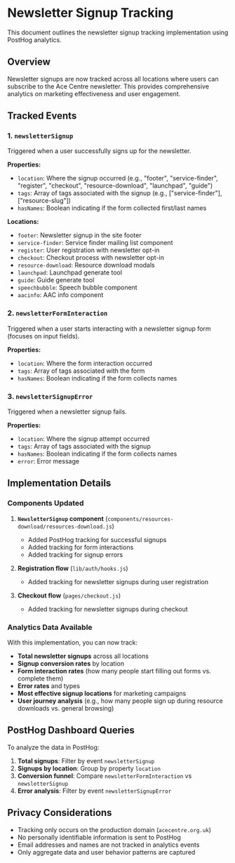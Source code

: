 # Newsletter Signup Tracking

This document outlines the newsletter signup tracking implementation using PostHog analytics.

## Overview

Newsletter signups are now tracked across all locations where users can subscribe to the Ace Centre newsletter. This provides comprehensive analytics on marketing effectiveness and user engagement.

## Tracked Events

### 1. `newsletterSignup`

Triggered when a user successfully signs up for the newsletter.

**Properties:**

- `location`: Where the signup occurred (e.g., "footer", "service-finder", "register", "checkout", "resource-download", "launchpad", "guide")
- `tags`: Array of tags associated with the signup (e.g., ["service-finder"], ["resource-slug"])
- `hasNames`: Boolean indicating if the form collected first/last names

**Locations:**

- `footer`: Newsletter signup in the site footer
- `service-finder`: Service finder mailing list component
- `register`: User registration with newsletter opt-in
- `checkout`: Checkout process with newsletter opt-in
- `resource-download`: Resource download modals
- `launchpad`: Launchpad generate tool
- `guide`: Guide generate tool
- `speechbubble`: Speech bubble component
- `aacinfo`: AAC info component

### 2. `newsletterFormInteraction`

Triggered when a user starts interacting with a newsletter signup form (focuses on input fields).

**Properties:**

- `location`: Where the form interaction occurred
- `tags`: Array of tags associated with the form
- `hasNames`: Boolean indicating if the form collects names

### 3. `newsletterSignupError`

Triggered when a newsletter signup fails.

**Properties:**

- `location`: Where the signup attempt occurred
- `tags`: Array of tags associated with the signup
- `hasNames`: Boolean indicating if the form collects names
- `error`: Error message

## Implementation Details

### Components Updated

1. **`NewsletterSignup` component** (`components/resources-download/resources-download.js`)

   - Added PostHog tracking for successful signups
   - Added tracking for form interactions
   - Added tracking for signup errors

2. **Registration flow** (`lib/auth/hooks.js`)

   - Added tracking for newsletter signups during user registration

3. **Checkout flow** (`pages/checkout.js`)
   - Added tracking for newsletter signups during checkout

### Analytics Data Available

With this implementation, you can now track:

- **Total newsletter signups** across all locations
- **Signup conversion rates** by location
- **Form interaction rates** (how many people start filling out forms vs. complete them)
- **Error rates** and types
- **Most effective signup locations** for marketing campaigns
- **User journey analysis** (e.g., how many people sign up during resource downloads vs. general browsing)

## PostHog Dashboard Queries

To analyze the data in PostHog:

1. **Total signups**: Filter by event `newsletterSignup`
2. **Signups by location**: Group by property `location`
3. **Conversion funnel**: Compare `newsletterFormInteraction` vs `newsletterSignup`
4. **Error analysis**: Filter by event `newsletterSignupError`

## Privacy Considerations

- Tracking only occurs on the production domain (`acecentre.org.uk`)
- No personally identifiable information is sent to PostHog
- Email addresses and names are not tracked in analytics events
- Only aggregate data and user behavior patterns are captured
